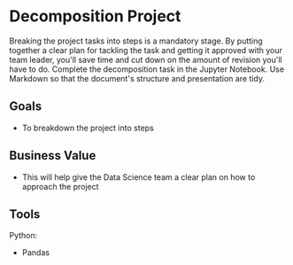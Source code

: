 # Decomposition Project

Breaking the project tasks into steps is a mandatory stage. By putting together a clear plan for tackling the task and getting it approved with your team leader, you'll save time and cut down on the amount of revision you'll have to do.
Complete the decomposition task in the Jupyter Notebook. Use Markdown so that the document's structure and presentation are tidy.

## Goals

- To breakdown the project into steps 

## Business Value

- This will help give the Data Science team a clear plan on how to approach the project

## Tools
Python:
- Pandas
